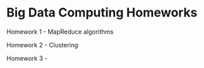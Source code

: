 ﻿# Big Data Computing Homeworks
 
 Homework 1 - MapReduce algorithms
 
 
 Homework 2 - Clustering
 
 
 Homework 3 - 
 
